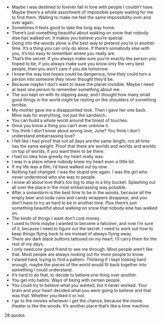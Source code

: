  - Maybe I was destined to forever fall in love with people I couldn’t have. Maybe there’s a whole assortment of impossible people waiting for me to find them. Waiting to make me feel the same impossibility over and over again.
 - Sometimes it feels good to take the long way home.
 - There’s just something beautiful about walking on snow that nobody else has walked on. It makes you believe you’re special.
 - Going into the woods alone is the best way to pretend you’re in another time. It’s a thing you can only do alone. If there’s somebody else with you, it’s too easy to remember where you really are.
 - That’s the secret. If you always make sure you’re exactly the person you hoped to be, if you always make sure you know only the very best people, then you won’t care if you die tomorrow.
 - I knew the way lost hopes could be dangerous, how they could turn a person into someone they never thought they’d be.
 - Because maybe I don’t want to leave the planet invisible. Maybe I need at least one person to remember something about me.
 - The sun kept on with its slipping away, and I thought how many small good things in the world might be resting on the shoulders of something terrible.
 - My mother gave me a disappointed look. Then I gave her one back. Mine was for everything, not just the sandwich.
 - You can build a whole world around the tiniest of touches.
 - Once you know a thing you can’t ever unknow it.
 - You think I don’t know about wrong love, June? You think I don’t understand embarrassing love?
 - I felt like I had proof that not all days are the same length, not all time has the same weight. Proof that there are worlds and worlds and worlds on top of worlds, if you want them to be there.
 - I had no idea how greedy my heart really was.
 - I was in a place where nobody knew my heart even a little bit.
 - If my life was a film, I’d have walked out by now.
 - Nothing had changed. I was the stupid one again. I was the girl who never understood who she was to people.
 - I know all about love that’s too big to stay in a tiny bucket. Splashing out all over the place in the most embarrassing way possible.
 - After a snowstorm is the best time to be in the woods, because all the empty beer and soda cans and candy wrappers disappear, and you don’t have to try as hard to be in another time. Plus there’s just something beautiful about walking on snow that nobody else has walked on.
 - The kinds of things I want don’t cost money.
 - I used to think maybe I wanted to become a falconer, and now I’m sure of it, because I need to figure out the secret. I need to work out how to keep things flying back to me instead of always flying away.
 - There are dark black buttons tattooed on my heart. I’ll carry them for the rest of my days.
 - I only need one good friend to see me through. Most people aren’t like that. Most people are always looking out for more people to know.
 - I stared hard, trying to find a pattern. Thinking if I kept looking hard enough, maybe the pieces of the world would fit back together into something I could understand.
 - It’s hard to do that, to decide to believe one thing over another.
 - You get into habits. Ways of being with certain people.
 - You could try to believe what you wanted, but it never worked. Your brain and your heart decided what you were going to believe and that was that. Whether you liked it or not.
 - I go to the movies whenever I get the chance, because the movie theater is like the woods. It’s another place that’s like a time machine.

28 quotes